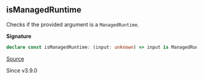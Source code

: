 ## isManagedRuntime

Checks if the provided argument is a `ManagedRuntime`.

**Signature**

```ts
declare const isManagedRuntime: (input: unknown) => input is ManagedRuntime<unknown, unknown>
```

[Source](https://github.com/Effect-TS/effect/tree/main/packages/effect/src/ManagedRuntime.ts#L31)

Since v3.9.0